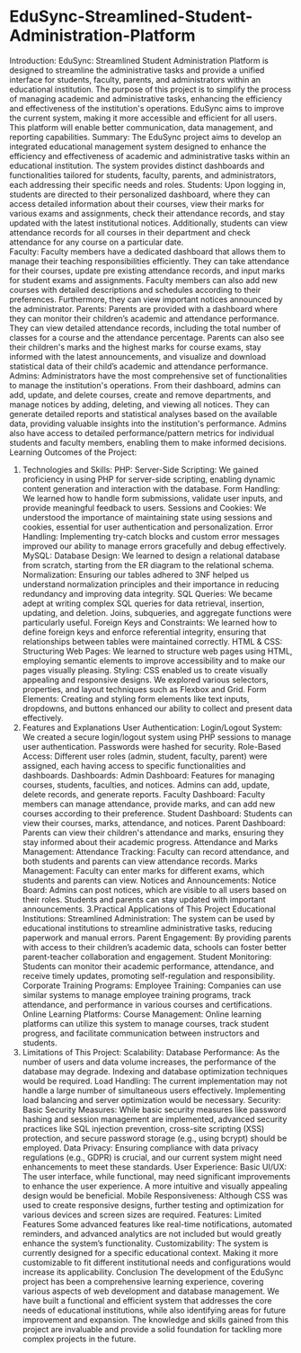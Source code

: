 # EduSync-Streamlined-Student-Administration-Platform
Introduction:
EduSync: Streamlined Student Administration Platform is designed to streamline the 
administrative tasks and provide a unified interface for students, faculty, parents, and 
administrators within an educational institution. The purpose of this project is to simplify 
the process of managing academic and administrative tasks, enhancing the efficiency and 
effectiveness of the institution's operations. EduSync aims to improve the current system, 
making it more accessible and efficient for all users. This platform will enable better 
communication, data management, and reporting capabilities. 
Summary:
The EduSync project aims to develop an integrated educational management system 
designed to enhance the efficiency and effectiveness of academic and administrative tasks 
within an educational institution. The system provides distinct dashboards and 
functionalities tailored for students, faculty, parents, and administrators, each addressing 
their specific needs and roles. 
Students: Upon logging in, students are directed to their personalized dashboard, where 
they can access detailed information about their courses, view their marks for various 
exams and assignments, check their attendance records, and stay updated with the latest 
institutional notices. Additionally, students can view attendance records for all courses in 
their department and check attendance for any course on a particular date.  
Faculty: Faculty members have a dedicated dashboard that allows them to manage their 
teaching responsibilities efficiently. They can take attendance for their courses, update pre
existing attendance records, and input marks for student exams and assignments. Faculty 
members can also add new courses with detailed descriptions and schedules according to 
their preferences. Furthermore, they can view important notices announced by the 
administrator. 
Parents: Parents are provided with a dashboard where they can monitor their children’s 
academic and attendance performance. They can view detailed attendance records, 
including the total number of classes for a course and the attendance percentage. Parents 
can also see their children's marks and the highest marks for course exams, stay informed 
with the latest announcements, and visualize and download statistical data of their child’s 
academic and attendance performance.  
Admins: Administrators have the most comprehensive set of functionalities to manage the 
institution's operations. From their dashboard, admins can add, update, and delete courses, 
create and remove departments, and manage notices by adding, deleting, and viewing all 
notices. They can generate detailed reports and statistical analyses based on the available 
data, providing valuable insights into the institution's performance. Admins also have 
access to detailed performance/pattern metrics for individual students and faculty 
members, enabling them to make informed decisions.
Learning Outcomes of the Project: 
1. Technologies and Skills: 
PHP: 
Server-Side Scripting: We gained proficiency in using PHP for server-side scripting, 
enabling dynamic content generation and interaction with the database. 
Form Handling: We learned how to handle form submissions, validate user inputs, and 
provide meaningful feedback to users. 
Sessions and Cookies: We understood the importance of maintaining state using sessions 
and cookies, essential for user authentication and personalization. 
Error Handling: Implementing try-catch blocks and custom error messages improved our 
ability to manage errors gracefully and debug effectively. 
MySQL: 
Database Design: We learned to design a relational database from scratch, starting from 
the ER diagram to the relational schema. 
Normalization: Ensuring our tables adhered to 3NF helped us understand normalization 
principles and their importance in reducing redundancy and improving data integrity. 
SQL Queries: We became adept at writing complex SQL queries for data retrieval, 
insertion, updating, and deletion. Joins, subqueries, and aggregate functions were 
particularly useful. 
Foreign Keys and Constraints: We learned how to define foreign keys and enforce 
referential integrity, ensuring that relationships between tables were maintained correctly. 
HTML & CSS: 
Structuring Web Pages: We learned to structure web pages using HTML, employing 
semantic elements to improve accessibility and to make our pages visually pleasing. 
Styling: CSS enabled us to create visually appealing and responsive designs. We explored 
various selectors, properties, and layout techniques such as Flexbox and Grid. 
Form Elements: Creating and styling form elements like text inputs, dropdowns, and 
buttons enhanced our ability to collect and present data effectively. 
2. Features and Explanations 
User Authentication: 
Login/Logout System: We created a secure login/logout system using PHP sessions to 
manage user authentication. Passwords were hashed for security. 
Role-Based Access: Different user roles (admin, student, faculty, parent) were assigned, 
each having access to specific functionalities and dashboards. 
Dashboards: 
Admin Dashboard: Features for managing courses, students, faculties, and notices. Admins 
can add, update, delete records, and generate reports. 
Faculty Dashboard: Faculty members can manage attendance, provide marks, and can add 
new courses according to their preference. 
Student Dashboard: Students can view their courses, marks, attendance, and notices. 
Parent Dashboard: Parents can view their children's attendance and marks, ensuring they 
stay informed about their academic progress. 
Attendance and Marks Management: 
Attendance Tracking: Faculty can record attendance, and both students and parents can 
view attendance records. 
Marks Management: Faculty can enter marks for different exams, which students and 
parents can view. 
Notices and Announcements: 
Notice Board: Admins can post notices, which are visible to all users based on their roles. 
Students and parents can stay updated with important announcements. 
3.Practical Applications of This Project 
Educational Institutions: 
Streamlined Administration: The system can be used by educational institutions to 
streamline administrative tasks, reducing paperwork and manual errors. 
Parent Engagement: By providing parents with access to their children’s academic data, 
schools can foster better parent-teacher collaboration and engagement. 
Student Monitoring: Students can monitor their academic performance, attendance, and 
receive timely updates, promoting self-regulation and responsibility. 
Corporate Training Programs: 
Employee Training: Companies can use similar systems to manage employee training 
programs, track attendance, and performance in various courses and certifications. 
Online Learning Platforms: 
Course Management: Online learning platforms can utilize this system to manage courses, 
track student progress, and facilitate communication between instructors and students. 
4. Limitations of This Project: 
Scalability: 
Database Performance: As the number of users and data volume increases, the performance 
of the database may degrade. Indexing and database optimization techniques would be 
required. 
Load Handling: The current implementation may not handle a large number of 
simultaneous users effectively. Implementing load balancing and server optimization 
would be necessary. 
Security: 
Basic Security Measures: While basic security measures like password hashing and session 
management are implemented, advanced security practices like SQL injection prevention, 
cross-site scripting (XSS) protection, and secure password storage (e.g., using bcrypt) 
should be employed. 
Data Privacy: Ensuring compliance with data privacy regulations (e.g., GDPR) is crucial, 
and our current system might need enhancements to meet these standards. 
User Experience: 
Basic UI/UX: The user interface, while functional, may need significant improvements to 
enhance the user experience. A more intuitive and visually appealing design would be 
beneficial. 
Mobile Responsiveness: Although CSS was used to create responsive designs, further 
testing and optimization for various devices and screen sizes are required. 
Features: 
Limited Features Some advanced features like real-time notifications, automated 
reminders, and advanced analytics are not included but would greatly enhance the system’s 
functionality. 
Customizability: The system is currently designed for a specific educational context. 
Making it more customizable to fit different institutional needs and configurations would 
increase its applicability. 
Conclusion 
The development of the EduSync project has been a comprehensive learning experience, 
covering various aspects of web development and database management. We have built a 
functional and efficient system that addresses the core needs of educational institutions, 
while also identifying areas for future improvement and expansion. The knowledge and 
skills gained from this project are invaluable and provide a solid foundation for tackling 
more complex projects in the future.

